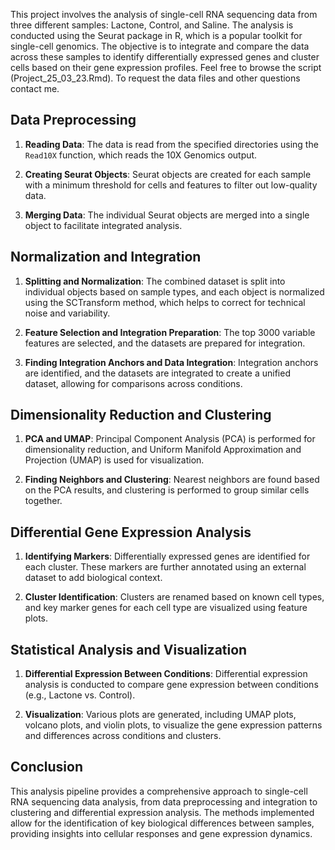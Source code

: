 This project involves the analysis of single-cell RNA sequencing data from three different samples: Lactone, Control, and Saline. The analysis is conducted using the Seurat package in R, which is a popular toolkit for single-cell genomics. The objective is to integrate and compare the data across these samples to identify differentially expressed genes and cluster cells based on their gene expression profiles.
Feel free to browse the script (Project_25_03_23.Rmd).
To request the data files and other questions contact me.

## Data Preprocessing

1. **Reading Data**: The data is read from the specified directories using the `Read10X` function, which reads the 10X Genomics output.

2. **Creating Seurat Objects**: Seurat objects are created for each sample with a minimum threshold for cells and features to filter out low-quality data.

3. **Merging Data**: The individual Seurat objects are merged into a single object to facilitate integrated analysis.

## Normalization and Integration

1. **Splitting and Normalization**: The combined dataset is split into individual objects based on sample types, and each object is normalized using the SCTransform method, which helps to correct for technical noise and variability.

2. **Feature Selection and Integration Preparation**: The top 3000 variable features are selected, and the datasets are prepared for integration.

3. **Finding Integration Anchors and Data Integration**: Integration anchors are identified, and the datasets are integrated to create a unified dataset, allowing for comparisons across conditions.

## Dimensionality Reduction and Clustering

1. **PCA and UMAP**: Principal Component Analysis (PCA) is performed for dimensionality reduction, and Uniform Manifold Approximation and Projection (UMAP) is used for visualization.

2. **Finding Neighbors and Clustering**: Nearest neighbors are found based on the PCA results, and clustering is performed to group similar cells together.

## Differential Gene Expression Analysis

1. **Identifying Markers**: Differentially expressed genes are identified for each cluster. These markers are further annotated using an external dataset to add biological context.

2. **Cluster Identification**: Clusters are renamed based on known cell types, and key marker genes for each cell type are visualized using feature plots.

## Statistical Analysis and Visualization

1. **Differential Expression Between Conditions**: Differential expression analysis is conducted to compare gene expression between conditions (e.g., Lactone vs. Control).

2. **Visualization**: Various plots are generated, including UMAP plots, volcano plots, and violin plots, to visualize the gene expression patterns and differences across conditions and clusters.

## Conclusion

This analysis pipeline provides a comprehensive approach to single-cell RNA sequencing data analysis, from data preprocessing and integration to clustering and differential expression analysis. The methods implemented allow for the identification of key biological differences between samples, providing insights into cellular responses and gene expression dynamics.
